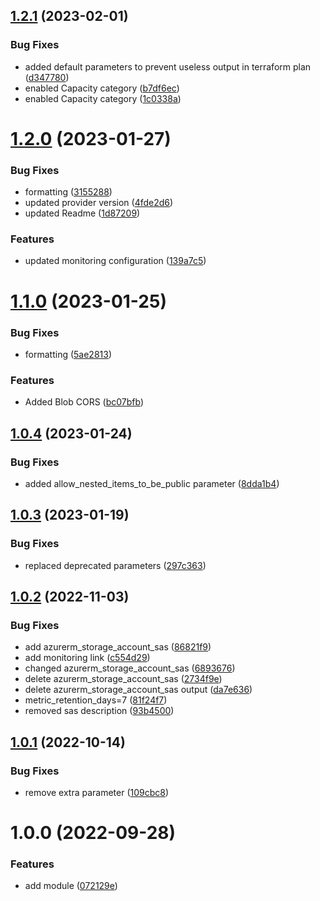 ## [1.2.1](https://github.com/data-platform-hq/terraform-azurerm-storage-account/compare/v1.2.0...v1.2.1) (2023-02-01)


### Bug Fixes

* added default parameters to prevent useless output in terraform plan ([d347780](https://github.com/data-platform-hq/terraform-azurerm-storage-account/commit/d347780954a0ed7cc0f2004f014aaae5a394fdc4))
* enabled Capacity category ([b7df6ec](https://github.com/data-platform-hq/terraform-azurerm-storage-account/commit/b7df6ec88c6d8318ad63c073ff05646b1309467b))
* enabled Capacity category ([1c0338a](https://github.com/data-platform-hq/terraform-azurerm-storage-account/commit/1c0338aed11f4dcca047a291acd073005d8f343e))

# [1.2.0](https://github.com/data-platform-hq/terraform-azurerm-storage-account/compare/v1.1.0...v1.2.0) (2023-01-27)


### Bug Fixes

* formatting ([3155288](https://github.com/data-platform-hq/terraform-azurerm-storage-account/commit/31552887f4c87ea135cb2bd4091ece637668afee))
* updated provider version ([4fde2d6](https://github.com/data-platform-hq/terraform-azurerm-storage-account/commit/4fde2d6d5e52d96efd60dfeba42d3e4b90d07d06))
* updated Readme ([1d87209](https://github.com/data-platform-hq/terraform-azurerm-storage-account/commit/1d87209abf67c02ce51bffdb1609a711bc499800))


### Features

* updated monitoring configuration ([139a7c5](https://github.com/data-platform-hq/terraform-azurerm-storage-account/commit/139a7c5d209afb4f5a81a6bc00e278df2dae1634))

# [1.1.0](https://github.com/data-platform-hq/terraform-azurerm-storage-account/compare/v1.0.4...v1.1.0) (2023-01-25)


### Bug Fixes

* formatting ([5ae2813](https://github.com/data-platform-hq/terraform-azurerm-storage-account/commit/5ae281350ed4ed4c4c097979cd6760cad1dfc4bd))


### Features

* Added Blob CORS ([bc07bfb](https://github.com/data-platform-hq/terraform-azurerm-storage-account/commit/bc07bfb4b87e314c2fde48cdadef232dfae2736d))

## [1.0.4](https://github.com/data-platform-hq/terraform-azurerm-storage-account/compare/v1.0.3...v1.0.4) (2023-01-24)


### Bug Fixes

* added allow_nested_items_to_be_public parameter ([8dda1b4](https://github.com/data-platform-hq/terraform-azurerm-storage-account/commit/8dda1b4d06400f9ba09d6a388933da5e8fd03205))

## [1.0.3](https://github.com/data-platform-hq/terraform-azurerm-storage-account/compare/v1.0.2...v1.0.3) (2023-01-19)


### Bug Fixes

* replaced deprecated parameters ([297c363](https://github.com/data-platform-hq/terraform-azurerm-storage-account/commit/297c3634cf993afb6a8179ed42f3d7d511b77431))

## [1.0.2](https://github.com/data-platform-hq/terraform-azurerm-storage-account/compare/v1.0.1...v1.0.2) (2022-11-03)


### Bug Fixes

* add azurerm_storage_account_sas ([86821f9](https://github.com/data-platform-hq/terraform-azurerm-storage-account/commit/86821f994c2ef740b0c50b81b3e77cbf5ba68171))
* add monitoring link ([c554d29](https://github.com/data-platform-hq/terraform-azurerm-storage-account/commit/c554d29c6e9603dbccb279e3d9bb86649280290a))
* changed azurerm_storage_account_sas ([6893676](https://github.com/data-platform-hq/terraform-azurerm-storage-account/commit/68936761025c62db80aa9d0f3541b7ba9b523e63))
* delete azurerm_storage_account_sas ([2734f9e](https://github.com/data-platform-hq/terraform-azurerm-storage-account/commit/2734f9e7d2ccdd3641410e2a856b7117bd365634))
* delete azurerm_storage_account_sas output ([da7e636](https://github.com/data-platform-hq/terraform-azurerm-storage-account/commit/da7e636af24da48f032c6aee2f35966f20446fee))
* metric_retention_days=7 ([81f24f7](https://github.com/data-platform-hq/terraform-azurerm-storage-account/commit/81f24f78405b36a9566f91b125ef6d991886cd57))
* removed sas description ([93b4500](https://github.com/data-platform-hq/terraform-azurerm-storage-account/commit/93b45008147b2961af1d52686f7dda75d530b7be))

## [1.0.1](https://github.com/data-platform-hq/terraform-azurerm-storage-account/compare/v1.0.0...v1.0.1) (2022-10-14)


### Bug Fixes

* remove extra parameter ([109cbc8](https://github.com/data-platform-hq/terraform-azurerm-storage-account/commit/109cbc861e683cd0851fc182ebc6464c7d930dbb))

# 1.0.0 (2022-09-28)


### Features

* add module ([072129e](https://github.com/data-platform-hq/terraform-azurerm-storage-account/commit/072129ebbfb4e3a6ea76fae7e2352d6bd0554a5b))
